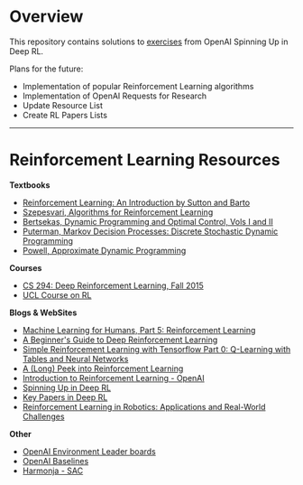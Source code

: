 # Overview

This repository contains solutions to [exercises](https://spinningup.openai.com/en/latest/spinningup/exercises.html) from OpenAI Spinning Up in Deep RL.

Plans for the future:

+ Implementation of popular Reinforcement Learning algorithms
+ Implementation of OpenAI Requests for Research 
+ Update Resource List
+ Create RL Papers Lists

---
# Reinforcement Learning Resources

**Textbooks** 

 - [Reinforcement Learning: An Introduction by Sutton and Barto](http://www.incompleteideas.net/book/the-book-2nd.html)
 - [Szepesvari, Algorithms for Reinforcement Learning](http://www.ualberta.ca/~szepesva/RLBook.html)
 - [Bertsekas, Dynamic Programming and Optimal Control, Vols I and II](http://www.athenasc.com/dpbook.html)
 - [Puterman, Markov Decision Processes: Discrete Stochastic Dynamic Programming](http://www.wiley.com/WileyCDA/WileyTitle/productCd-0471727822.html)
 - [Powell, Approximate Dynamic Programming](http://adp.princeton.edu/)
 
 **Courses**
 
 -  [CS 294: Deep Reinforcement Learning, Fall 2015](http://rll.berkeley.edu/deeprlcourse-fa15/)
 - [UCL Course on RL](http://www0.cs.ucl.ac.uk/staff/d.silver/web/Teaching.html)

**Blogs & WebSites**

 - [Machine Learning for Humans, Part 5: Reinforcement Learning](https://medium.com/machine-learning-for-humans/reinforcement-learning-6eacf258b265)
 - [A Beginner's Guide to Deep Reinforcement Learning](https://skymind.ai/wiki/deep-reinforcement-learning)
 - [Simple Reinforcement Learning with Tensorflow Part 0: Q-Learning with Tables and Neural Networks](https://medium.com/emergent-future/simple-reinforcement-learning-with-tensorflow-part-0-q-learning-with-tables-and-neural-networks-d195264329d0)
 - [A (Long) Peek into Reinforcement Learning](https://lilianweng.github.io/lil-log/2018/02/19/a-long-peek-into-reinforcement-learning.html)
 - [Introduction to Reinforcement Learning - OpenAI](https://github.com/jachiam/rl-intro/blob/master/Presentation/rl_intro.pdf)
 - [Spinning Up in Deep RL](https://openai.com/blog/spinning-up-in-deep-rl/)
 - [Key Papers in Deep RL](https://spinningup.openai.com/en/latest/spinningup/keypapers.html)
 - [Reinforcement Learning in Robotics: Applications and Real-World Challenges](https://www.mdpi.com/2218-6581/2/3/122/htm)
 
 

**Other**

 - [OpenAI Environment Leader boards](https://github.com/openai/gym/wiki/Leaderboard) 
 - [OpenAI Baselines](https://github.com/openai/baselines)
 - [Harmonja - SAC](https://github.com/haarnoja/sac)

